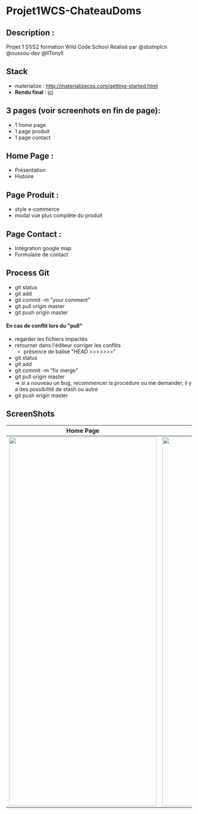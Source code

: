 # Projet1WCS-ChateauDoms

## Description :
Projet 1 S1/S2 formation Wild Code School
Réalisé par @sbstnplcn @oussou-dev @llTonyll

## Stack
  - materialize : http://materializecss.com/getting-started.html
  - **Rendu final** : [ici](http://projetwcsdom_ots.surge.sh/)

## 3 pages (voir screenhots en fin de page):

  - 1 home page
  - 1 page produit
  - 1 page contact

## Home Page :
  - Présentation
  - Histoire

## Page Produit :
  - style e-commerce
  - modal vue plus complète du produit

## Page Contact :
  - Intégration google map
  - Formulaire de contact
  
## Process Git
  - git status
  - git add
  - git commit -m "your comment"
  - git pull origin master
  - git push origin master

#### En cas de conflit lors du "pull"
  - regarder les fichiers impactés
  - retourner dans l'éditeur corriger les conflits
    - présence de balise "HEAD >>>>>>>"
  - git status
  - git add
  - git commit -m "fix merge"
  - git pull origin master  
    => si a nouveau un bug, recommencer la procédure ou me demander, il y a des possibilité de stash ou autre
  - git push origin master

## ScreenShots

| Home Page | Product Page | Contact Page |
|:----------:|:-------------:|:------:|
| <img src="https://github.com/sbstnplcn/Projet1WCS-ChateauDoms/tree/master/screenshots/sc1-1.png" width="400px" height="1000" />   |  <img src="https://github.com/sbstnplcn/Projet1WCS-ChateauDoms/tree/master/screenshots/sc2-1.png" width="400px" height="1000" />   | <img src="https://github.com/sbstnplcn/Projet1WCS-ChateauDoms/tree/master/screenshots/sc3.png" width="400px" height="1000" /> |

